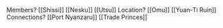 Members?
[[Shissi]]
[[Nesku]]
[[Utsu]]
Location?
[[Omu]]
[[Yuan-Ti Ruin]]
Connections?
[[Port Nyanzaru]]
[[Trade Princes]]
